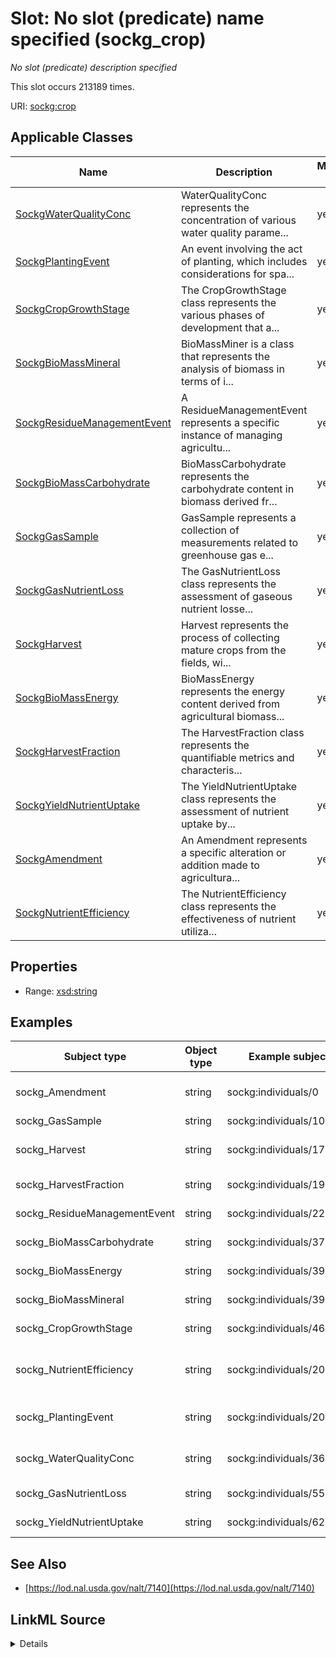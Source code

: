 

# Slot: No slot (predicate) name specified (sockg_crop)


_No slot (predicate) description specified_






This slot occurs 213189 times.


URI: [sockg:crop](https://idir.uta.edu/sockg-ontology/docs/crop)



<!-- no inheritance hierarchy -->





## Applicable Classes

| Name | Description | Modifies Slot |
| --- | --- | --- |
| [SockgWaterQualityConc](../classes/SockgWaterQualityConc.md) | WaterQualityConc represents the concentration of various water quality parame... |  yes  |
| [SockgPlantingEvent](../classes/SockgPlantingEvent.md) | An event involving the act of planting, which includes considerations for spa... |  yes  |
| [SockgCropGrowthStage](../classes/SockgCropGrowthStage.md) | The CropGrowthStage class represents the various phases of development that a... |  yes  |
| [SockgBioMassMineral](../classes/SockgBioMassMineral.md) | BioMassMiner is a class that represents the analysis of biomass in terms of i... |  yes  |
| [SockgResidueManagementEvent](../classes/SockgResidueManagementEvent.md) | A ResidueManagementEvent represents a specific instance of managing agricultu... |  yes  |
| [SockgBioMassCarbohydrate](../classes/SockgBioMassCarbohydrate.md) | BioMassCarbohydrate represents the carbohydrate content in biomass derived fr... |  yes  |
| [SockgGasSample](../classes/SockgGasSample.md) | GasSample represents a collection of measurements related to greenhouse gas e... |  yes  |
| [SockgGasNutrientLoss](../classes/SockgGasNutrientLoss.md) | The GasNutrientLoss class represents the assessment of gaseous nutrient losse... |  yes  |
| [SockgHarvest](../classes/SockgHarvest.md) | Harvest represents the process of collecting mature crops from the fields, wi... |  yes  |
| [SockgBioMassEnergy](../classes/SockgBioMassEnergy.md) | BioMassEnergy represents the energy content derived from agricultural biomass... |  yes  |
| [SockgHarvestFraction](../classes/SockgHarvestFraction.md) | The HarvestFraction class represents the quantifiable metrics and characteris... |  yes  |
| [SockgYieldNutrientUptake](../classes/SockgYieldNutrientUptake.md) | The YieldNutrientUptake class represents the assessment of nutrient uptake by... |  yes  |
| [SockgAmendment](../classes/SockgAmendment.md) | An Amendment represents a specific alteration or addition made to agricultura... |  yes  |
| [SockgNutrientEfficiency](../classes/SockgNutrientEfficiency.md) | The NutrientEfficiency class represents the effectiveness of nutrient utiliza... |  yes  |







## Properties

* Range: [xsd:string](http://www.w3.org/2001/XMLSchema#string)






## Examples

| Subject type | Object type | Example subject | Example object | Occurrences |
| --- | --- | --- | --- | --- |
| sockg_Amendment | string | sockg:individuals/0 | Glycine max (Soybean) | 35951 |
| sockg_GasSample | string | sockg:individuals/100000 | Rangeland | 105046 |
| sockg_Harvest | string | sockg:individuals/172906 | Glycine max (Soybean) | 18356 |
| sockg_HarvestFraction | string | sockg:individuals/191262 | Zea mays (Corn) | 9470 |
| sockg_ResidueManagementEvent | string | sockg:individuals/227674 | Zea mays (Corn) | 3308 |
| sockg_BioMassCarbohydrate | string | sockg:individuals/37796 | Zea mays (Corn) | 1367 |
| sockg_BioMassEnergy | string | sockg:individuals/39163 | Zea mays (Corn) | 799 |
| sockg_BioMassMineral | string | sockg:individuals/39962 | Zea mays (Corn) | 6723 |
| sockg_CropGrowthStage | string | sockg:individuals/46937 | Zea mays (Corn) | 4896 |
| sockg_NutrientEfficiency | string | sockg:individuals/200732 | Calendula officinalis L. (Calendula) | 2791 |
| sockg_PlantingEvent | string | sockg:individuals/203988 | Secale cereale (Rye) | 23450 |
| sockg_WaterQualityConc | string | sockg:individuals/364993 | Glycine max (Soybean) | 553 |
| sockg_GasNutrientLoss | string | sockg:individuals/55859 | Zea mays (Corn) | 50 |
| sockg_YieldNutrientUptake | string | sockg:individuals/624587 | Zea mays (Corn) | 429 |


## See Also

* [https://lod.nal.usda.gov/nalt/7140](https://lod.nal.usda.gov/nalt/7140)



## LinkML Source

<details>

```yaml
name: sockg_crop
annotations:
  count:
    tag: count
    value: 213189
description: No slot (predicate) description specified
title: No slot (predicate) name specified
examples:
- object:
    example_object: Glycine max (Soybean)
    example_object_type: string
    example_predicate: sockg:crop
    example_subject: sockg:individuals/0
    example_subject_type: sockg_Amendment
- object:
    example_object: Rangeland
    example_object_type: string
    example_predicate: sockg:crop
    example_subject: sockg:individuals/100000
    example_subject_type: sockg_GasSample
- object:
    example_object: Glycine max (Soybean)
    example_object_type: string
    example_predicate: sockg:crop
    example_subject: sockg:individuals/172906
    example_subject_type: sockg_Harvest
- object:
    example_object: Zea mays (Corn)
    example_object_type: string
    example_predicate: sockg:crop
    example_subject: sockg:individuals/191262
    example_subject_type: sockg_HarvestFraction
- object:
    example_object: Zea mays (Corn)
    example_object_type: string
    example_predicate: sockg:crop
    example_subject: sockg:individuals/227674
    example_subject_type: sockg_ResidueManagementEvent
- object:
    example_object: Zea mays (Corn)
    example_object_type: string
    example_predicate: sockg:crop
    example_subject: sockg:individuals/37796
    example_subject_type: sockg_BioMassCarbohydrate
- object:
    example_object: Zea mays (Corn)
    example_object_type: string
    example_predicate: sockg:crop
    example_subject: sockg:individuals/39163
    example_subject_type: sockg_BioMassEnergy
- object:
    example_object: Zea mays (Corn)
    example_object_type: string
    example_predicate: sockg:crop
    example_subject: sockg:individuals/39962
    example_subject_type: sockg_BioMassMineral
- object:
    example_object: Zea mays (Corn)
    example_object_type: string
    example_predicate: sockg:crop
    example_subject: sockg:individuals/46937
    example_subject_type: sockg_CropGrowthStage
- object:
    example_object: Calendula officinalis L. (Calendula)
    example_object_type: string
    example_predicate: sockg:crop
    example_subject: sockg:individuals/200732
    example_subject_type: sockg_NutrientEfficiency
- object:
    example_object: Secale cereale (Rye)
    example_object_type: string
    example_predicate: sockg:crop
    example_subject: sockg:individuals/203988
    example_subject_type: sockg_PlantingEvent
- object:
    example_object: Glycine max (Soybean)
    example_object_type: string
    example_predicate: sockg:crop
    example_subject: sockg:individuals/364993
    example_subject_type: sockg_WaterQualityConc
- object:
    example_object: Zea mays (Corn)
    example_object_type: string
    example_predicate: sockg:crop
    example_subject: sockg:individuals/55859
    example_subject_type: sockg_GasNutrientLoss
- object:
    example_object: Zea mays (Corn)
    example_object_type: string
    example_predicate: sockg:crop
    example_subject: sockg:individuals/624587
    example_subject_type: sockg_YieldNutrientUptake
from_schema: soc-kg
see_also:
- https://lod.nal.usda.gov/nalt/7140
rank: 1000
slot_uri: sockg:crop
alias: sockg_crop
domain_of:
- sockg_Amendment
- sockg_BioMassCarbohydrate
- sockg_BioMassEnergy
- sockg_BioMassMineral
- sockg_CropGrowthStage
- sockg_GasNutrientLoss
- sockg_GasSample
- sockg_Harvest
- sockg_HarvestFraction
- sockg_NutrientEfficiency
- sockg_PlantingEvent
- sockg_ResidueManagementEvent
- sockg_WaterQualityConc
- sockg_YieldNutrientUptake
union_of:
- '{''domain'': ''sockg_WaterQualityArea''}'
- '{''domain'': ''sockg_WindErosionArea''}'
- '{''domain'': ''sockg_NutrientEfficiency''}'
- '{''domain'': ''sockg_WaterQualityConc''}'
- '{''domain'': ''sockg_GasNutrientLoss''}'
- '{''domain'': ''sockg_YieldNutrientUptake''}'
- '{''domain'': ''sockg_BioMassMineral''}'
- '{''domain'': ''sockg_BioMassCarbohydrate''}'
- '{''domain'': ''sockg_BioMassEnergy''}'
- '{''domain'': ''sockg_Tillage''}'
range: string

```
</details>